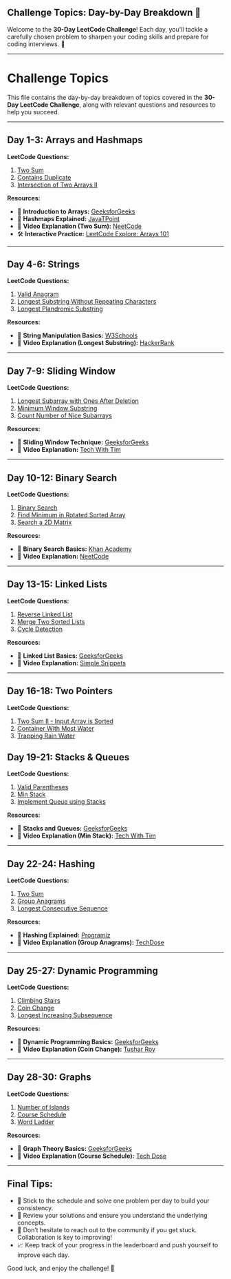 ## Challenge Topics: Day-by-Day Breakdown 🎯

Welcome to the **30-Day LeetCode Challenge**! Each day, you'll tackle a carefully chosen problem to sharpen your coding skills and prepare for coding interviews. 🚀

---
# Challenge Topics

This file contains the day-by-day breakdown of topics covered in the **30-Day LeetCode Challenge**, along with relevant questions and resources to help you succeed.

---

## Day 1-3: Arrays and Hashmaps
**LeetCode Questions:**
1. [Two Sum](https://leetcode.com/problems/two-sum/)
2. [Contains Duplicate](https://leetcode.com/problems/contains-duplicate/)
3. [Intersection of Two Arrays II](https://leetcode.com/problems/intersection-of-two-arrays-ii/)

**Resources:**
- 📖 **Introduction to Arrays:** [GeeksforGeeks](https://www.geeksforgeeks.org/arrays-in-c-cpp/)
- 📖 **Hashmaps Explained:** [JavaTPoint](https://www.javatpoint.com/hashmap-in-java)
- 🎥 **Video Explanation (Two Sum):** [NeetCode](https://youtu.be/KLlXCFG5TnA)
- 🛠️ **Interactive Practice:** [LeetCode Explore: Arrays 101](https://leetcode.com/explore/featured/card/fun-with-arrays/)

---
## Day 4-6: Strings
**LeetCode Questions:**
1. [Valid Anagram](https://leetcode.com/problems/valid-anagram/)
2. [Longest Substring Without Repeating Characters](https://leetcode.com/problems/longest-substring-without-repeating-characters/)
3. [Longest Plandromic Substring ](https://leetcode.com/problems/longest-palindromic-substring/)

**Resources:**
- 📖 **String Manipulation Basics:** [W3Schools](https://www.w3schools.com/python/python_strings.asp)
- 🎥 **Video Explanation (Longest Substring):** [HackerRank](https://youtu.be/wiGpQwVHdE0)

---

## Day 7-9: Sliding Window
**LeetCode Questions:**
1. [Longest Subarray with Ones After Deletion](https://leetcode.com/problems/longest-subarray-of-1s-after-deleting-one-element/)
2. [Minimum Window Substring](https://leetcode.com/problems/minimum-window-substring/)
3. [Count Number of Nice Subarrays](https://leetcode.com/problems/count-number-of-nice-subarrays/description/)

**Resources:**
- 📖 **Sliding Window Technique:** [GeeksforGeeks](https://www.geeksforgeeks.org/window-sliding-technique/)
- 🎥 **Video Explanation:** [Tech With Tim](https://youtu.be/8hly31xKli0)

---

## Day 10-12: Binary Search
**LeetCode Questions:**
1. [Binary Search](https://leetcode.com/problems/binary-search/)
2. [Find Minimum in Rotated Sorted Array](https://leetcode.com/problems/find-minimum-in-rotated-sorted-array/)
3. [Search a 2D Matrix](https://leetcode.com/problems/search-a-2d-matrix/)

**Resources:**
- 📖 **Binary Search Basics:** [Khan Academy](https://www.khanacademy.org/computing/computer-science/algorithms/binary-search/a/binary-search)
- 🎥 **Video Explanation:** [NeetCode](https://youtu.be/OAZNsaB8XrQ)

---

## Day 13-15: Linked Lists
**LeetCode Questions:**
1. [Reverse Linked List](https://leetcode.com/problems/reverse-linked-list/)
2. [Merge Two Sorted Lists](https://leetcode.com/problems/merge-two-sorted-lists/)
3. [Cycle Detection](https://leetcode.com/problems/linked-list-cycle/)

**Resources:**
- 📖 **Linked List Basics:** [GeeksforGeeks](https://www.geeksforgeeks.org/data-structures/linked-list/)
- 🎥 **Video Explanation:** [Simple Snippets](https://youtu.be/NobHlGUjV3g)

---

## Day 16-18: Two Pointers
**LeetCode Questions:**
1. [Two Sum II - Input Array is Sorted](https://leetcode.com/problems/two-sum-ii-input-array-is-sorted/)
2. [Container With Most Water](https://leetcode.com/problems/container-with-most-water/)
3. [Trapping Rain Water](https://leetcode.com/problems/trapping-rain-water/)
## Day 19-21: Stacks & Queues
**LeetCode Questions:**
1. [Valid Parentheses](https://leetcode.com/problems/valid-parentheses/)
2. [Min Stack](https://leetcode.com/problems/min-stack/)
3. [Implement Queue using Stacks](https://leetcode.com/problems/implement-queue-using-stacks/)

**Resources:**
- 📖 **Stacks and Queues:** [GeeksforGeeks](https://www.geeksforgeeks.org/stack-data-structure/)
- 🎥 **Video Explanation (Min Stack):** [Tech With Tim](https://youtu.be/xEiq6I-_IZM)

---

## Day 22-24: Hashing
**LeetCode Questions:**
1. [Two Sum](https://leetcode.com/problems/two-sum/)
2. [Group Anagrams](https://leetcode.com/problems/group-anagrams/)
3. [Longest Consecutive Sequence](https://leetcode.com/problems/longest-consecutive-sequence/)

**Resources:**
- 📖 **Hashing Explained:** [Programiz](https://www.programiz.com/dsa/hash-table)
- 🎥 **Video Explanation (Group Anagrams):** [TechDose](https://youtu.be/Dj3Jb67UoWA)

---

## Day 25-27: Dynamic Programming
**LeetCode Questions:**
1. [Climbing Stairs](https://leetcode.com/problems/climbing-stairs/)
2. [Coin Change](https://leetcode.com/problems/coin-change/)
3. [Longest Increasing Subsequence](https://leetcode.com/problems/longest-increasing-subsequence/)

**Resources:**
- 📖 **Dynamic Programming Basics:** [GeeksforGeeks](https://www.geeksforgeeks.org/dynamic-programming/)
- 🎥 **Video Explanation (Coin Change):** [Tushar Roy](https://youtu.be/DPxXyKzJb6A)

---

## Day 28-30: Graphs
**LeetCode Questions:**
1. [Number of Islands](https://leetcode.com/problems/number-of-islands/)
2. [Course Schedule](https://leetcode.com/problems/course-schedule/)
3. [Word Ladder](https://leetcode.com/problems/word-ladder/)

**Resources:**
- 📖 **Graph Theory Basics:** [GeeksforGeeks](https://www.geeksforgeeks.org/graph-data-structure-and-algorithms/)
- 🎥 **Video Explanation (Course Schedule):** [Tech Dose](https://youtu.be/pmT0sSwsNd8)

---

## Final Tips:
- 📅 Stick to the schedule and solve one problem per day to build your consistency.
- 🧠 Review your solutions and ensure you understand the underlying concepts.
- 💬 Don’t hesitate to reach out to the community if you get stuck. Collaboration is key to improving!
- 📈 Keep track of your progress in the leaderboard and push yourself to improve each day.

Good luck, and enjoy the challenge! 🎉
